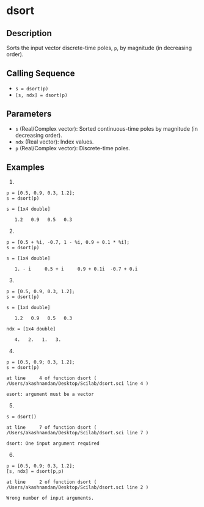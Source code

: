 # dsort

## Description
Sorts the input vector discrete-time poles, `p`, by magnitude (in decreasing order).

## Calling Sequence
- `s = dsort(p)`
- `[s, ndx] = dsort(p)`

## Parameters
- `s` (Real/Complex vector): Sorted continuous-time poles by magnitude (in decreasing order).
- `ndx` (Real vector): Index values.
- `p` (Real/Complex vector): Discrete-time poles.

## Examples
1.
```
p = [0.5, 0.9, 0.3, 1.2];
s = dsort(p)
```
```
s = [1x4 double]

   1.2   0.9   0.5   0.3
```
2.
```
p = [0.5 + %i, -0.7, 1 - %i, 0.9 + 0.1 * %i];
s = dsort(p)
```
```
s = [1x4 double]

   1. - i     0.5 + i     0.9 + 0.1i  -0.7 + 0.i
```
3.
```
p = [0.5, 0.9, 0.3, 1.2];
s = dsort(p)
```
```
s = [1x4 double]

   1.2   0.9   0.5   0.3

ndx = [1x4 double]

   4.   2.   1.   3.
```
4.
```
p = [0.5, 0.9; 0.3, 1.2];
s = dsort(p)
```
```
at line     4 of function dsort ( /Users/akashnandan/Desktop/Scilab/dsort.sci line 4 )

esort: argument must be a vector
```
5.
```
s = dsort()
```
```
at line     7 of function dsort ( /Users/akashnandan/Desktop/Scilab/dsort.sci line 7 )

dsort: One input argument required
```
6.
```
p = [0.5, 0.9; 0.3, 1.2];
[s, ndx] = dsort(p,p)
```
```
at line     2 of function dsort ( /Users/akashnandan/Desktop/Scilab/dsort.sci line 2 )

Wrong number of input arguments.
```
